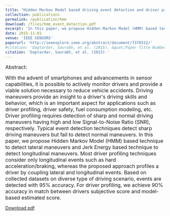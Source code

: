 ```yaml
---
title: "Hidden Markov Model based driving event detection and driver profiling from mobile inertial sensor data"
collection: publications
permalink: /publication/hmm
download: /files/hmm_event_detection.pdf
excerpt: 'In this paper, we propose Hidden Markov Model (HMM) based technique to detect lateral maneuvers and Jerk Energy based technique to detect longitudinal maneuvers.'
date: 2015-11-01
venue: 'IEEE SENSORS'
paperurl: 'http://ieeexplore.ieee.org/abstract/document/7370312/'
#citation: 'Daptardar, Saurabh, et al. (2015). &quot;Paper Title Number 3.&quot; <i>Journal 1</i>. 1(3).'
citation: 'Daptardar, Saurabh, et al. (2015).'
---
```

<font size="-0.5">
Abstract:

With the advent of smartphones and advancements in sensor capabilities, it is possible to actively monitor drivers and provide a viable solution necessary to reduce vehicle accidents. Driving maneuvers provide an insight to a driver's driving skills and behavior, which is an important aspect for applications such as driver profiling, driver safety, fuel consumption modeling, etc. Driver profiling requires detection of sharp and normal driving maneuvers having high and low Signal-to-Noise Ratio (SNR), respectively. Typical event detection techniques detect sharp driving maneuvers but fail to detect normal maneuvers. In this paper, we propose Hidden Markov Model (HMM) based technique to detect lateral maneuvers and Jerk Energy based technique to detect longitudinal maneuvers. Most driver profiling techniques consider only longitudinal events such as hard acceleration/braking, whereas the proposed approach profiles a driver by coupling lateral and longitudinal events. Based on collected datasets on diverse type of driving scenario, events are detected with 95% accuracy. For driver profiling, we achieve 90% accuracy in match between drivers subjective score and model-based estimated score. </font>

[Download pdf](/files/hmm_event_detection.pdf)
